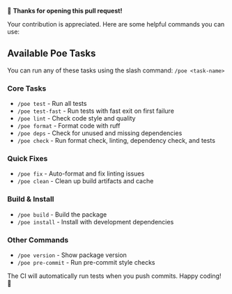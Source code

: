 🎉 **Thanks for opening this pull request!**

Your contribution is appreciated. Here are some helpful commands you can use:

## Available Poe Tasks
You can run any of these tasks using the slash command: `/poe <task-name>`

### Core Tasks
- `/poe test` - Run all tests
- `/poe test-fast` - Run tests with fast exit on first failure
- `/poe lint` - Check code style and quality  
- `/poe format` - Format code with ruff
- `/poe deps` - Check for unused and missing dependencies
- `/poe check` - Run format check, linting, dependency check, and tests

### Quick Fixes
- `/poe fix` - Auto-format and fix linting issues
- `/poe clean` - Clean up build artifacts and cache

### Build & Install
- `/poe build` - Build the package
- `/poe install` - Install with development dependencies

### Other Commands
- `/poe version` - Show package version
- `/poe pre-commit` - Run pre-commit style checks

The CI will automatically run tests when you push commits. Happy coding! 🚀